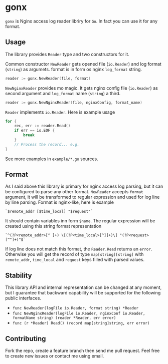 # gonx

`gonx` is Nginx access log reader libriry for `Go`. In fact you can use it for any format.

## Usage

The library provides `Reader` type and two constructors for it.

Common constructor `NewReader` gets opened file (`io.Reader`) and log format (`string`) as argumets. format is in form os nginx `log_format` string.
	
```go
reader := gonx.NewReader(file, format)
```
	
`NewNginxReader` provides mo magic. It gets nginx config file (`io.Reader`) as second argument and `log_format` name (`string`) a third.

```go
reader := gonx.NewNginxReader(file, nginxConfig, format_name)
```

`Reader` implements `io.Reader`. Here is example usage

```go
for {
	rec, err := reader.Read()
	if err == io.EOF {
		break
	}
	// Process the record... e.g.
}
```

See more examples in `example/*.go` sources.

## Format

As I said above this library is primary for nginx access log parsing, but it can be configured to parse any other format. `NewReader` accepts `format` argument, it will be transformed to regular expression and used for log line by line parsing. Format is nginx-like, here is example

	`$remote_addr [$time_local] "$request"`
	
It should contain variables inn form `$name`. The regular expression will be created using this string format representation

	`^(?P<remote_addr>[^ ]+) \[(?P<time_local>[^]]+)\] "(?P<request>[^"]+)"$`
	
If log line does not match this format, the `Reader.Read` returns an `error`. Otherwise you will get the record of type `map[string][string]` with `remote_addr`, `time_local` and `request` keys filled with parsed values.

## Stability

This library API and internal representation can be changed at any moment, but I guarantee that backward capability will be supported for the following public interfaces.

* `func NewReader(logFile io.Reader, format string) *Reader`
* `func NewNginxReader(logFile io.Reader, nginxConf io.Reader, formatName string) (reader *Reader, err error)`
* `func (r *Reader) Read() (record map[string]string, err error)`

## Contributing

Fork the repo, create a feature branch then send me pull request. Feel free to create new issues or contact me using email.
